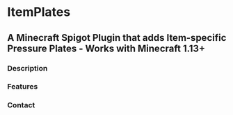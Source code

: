 # ItemPlates

## A Minecraft Spigot Plugin that adds Item-specific Pressure Plates - Works with Minecraft 1.13+

### Description

### Features

### Contact

